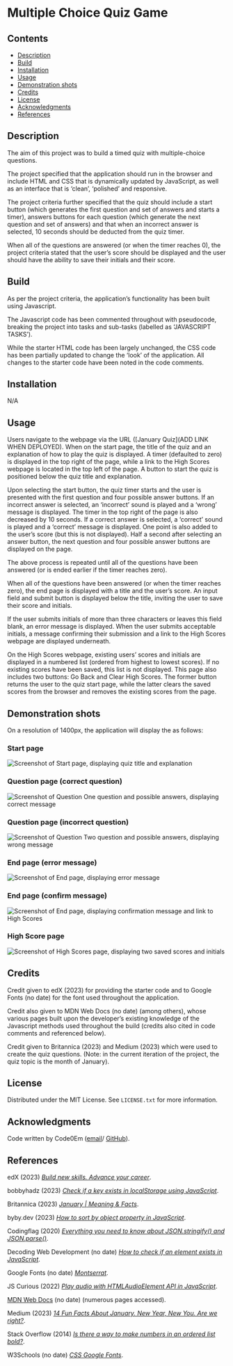 # Multiple Choice Quiz Game

## Contents

* [Description](#description)
* [Build](#build)
* [Installation](#installation)
* [Usage](#usage)
* [Demonstration shots](#demo-shots)
* [Credits](#credits)
* [License](#license)
* [Acknowledgments](#acknowledgments)
* [References](#references)

## Description

The aim of this project was to build a timed quiz with multiple-choice questions.

The project specified that the application should run in the browser and include HTML and CSS that is dynamically updated by JavaScript, as well as an interface that is ‘clean’, ‘polished’ and responsive.

The project criteria further specified that the quiz should include a start button (which generates the first question and set of answers and starts a timer), answers buttons for each question (which generate the next question and set of answers) and that when an incorrect answer is selected, 10 seconds should be deducted from the quiz timer.

When all of the questions are answered (or when the timer reaches 0), the project criteria stated that the user’s score should be displayed and the user should have the ability to save their initials and their score.

## Build

As per the project criteria, the application’s functionality has been built using Javascript.

The Javascript code has been commented throughout with pseudocode, breaking the project into tasks and sub-tasks (labelled as ‘JAVASCRIPT TASKS’).

While the starter HTML code has been largely unchanged, the CSS code has been partially updated to change the ‘look’ of the application. All changes to the starter code have been noted in the code comments.

## Installation

N/A

## Usage

Users navigate to the webpage via the URL ([January Quiz](ADD LINK WHEN DEPLOYED). When on the start page, the title of the quiz and an explanation of how to play the quiz is displayed. A timer (defaulted to zero) is displayed in the top right of the page, while a link to the High Scores webpage is located in the top left of the page. A button to start the quiz is positioned below the quiz title and explanation.

Upon selecting the start button, the quiz timer starts and the user is presented with the first question and four possible answer buttons. If an incorrect answer is selected, an ‘incorrect’ sound is played and a ‘wrong’ message is displayed. The timer in the top right of the page is also decreased by 10 seconds. If a correct answer is selected, a ‘correct’ sound is played and a ‘correct’ message is displayed. One point is also added to the user’s score (but this is not displayed). Half a second after selecting an answer button, the next question and four possible answer buttons are displayed on the page.

The above process is repeated until all of the questions have been answered (or is ended earlier if the timer reaches zero).

When all of the questions have been answered (or when the timer reaches zero), the end page is displayed with a title and the user’s score. An input field and submit button is displayed below the title, inviting the user to save their score and initials.

If the user submits initials of more than three characters or leaves this field blank, an error message is displayed. When the user submits acceptable initials, a message confirming their submission and a link to the High Scores webpage are displayed underneath.

On the High Scores webpage, existing users’ scores and initials are displayed in a numbered list (ordered from highest to lowest scores). If no existing scores have been saved, this list is not displayed. This page also includes two buttons: Go Back and Clear High Scores. The former button returns the user to the quiz start page, while the latter clears the saved scores from the browser and removes the existing scores from the page.

## Demonstration shots<a id='demo-shots'></a>

On a resolution of 1400px, the application will display the as follows:

### Start page

![Screenshot of Start page, displaying quiz title and explanation](./assets/images/mcq-quiz-game-start.png)

### Question page (correct question)

![Screenshot of Question One question and possible answers, displaying correct message](./assets/images/mcq-quiz-game-correct.png)

### Question page (incorrect question)

![Screenshot of Question Two question and possible answers, displaying wrong message](./assets/images/mcq-quiz-game-incorrect.png)

### End page (error message)

![Screenshot of End page, displaying error message](./assets/images/mcq-quiz-game-end-error.png)

### End page (confirm message)

![Screenshot of End page, displaying confirmation message and link to High Scores](./assets/images/mcq-quiz-game-end-confirm.png)

### High Score page

![Screenshot of High Scores page, displaying two saved scores and initials](./assets/images/mcq-quiz-game-highscores.png)

## Credits

Credit given to edX (2023) for providing the starter code and to Google Fonts (no date) for the font used throughout the application.

Credit also given to MDN Web Docs (no date) (among others), whose various pages built upon the developer’s existing knowledge of the Javascript methods used throughout the build (credits also cited in code comments and referenced below).

Credit given to Britannica (2023) and Medium (2023) which were used to create the quiz questions. (Note: in the current iteration of the project, the quiz topic is the month of January).

## License

Distributed under the MIT License. See `LICENSE.txt` for more information.

## Acknowledgments

Code written by Code0Em ([email](mailto:code.em@outlook.com)/ [GitHub](https://github.com/Code0Em)).

## References

edX (2023) [*Build new skills. Advance your career*](https://www.edx.org/).

bobbyhadz (2023) [*Check if a key exists in localStorage using JavaScript*](https://bobbyhadz.com/blog/check-if-localstorage-key-exists-using-javascript).

Britannica (2023) [*January | Meaning & Facts*](https://www.britannica.com/topic/January).

byby.dev (2023) [*How to sort by object property in JavaScript*](https://byby.dev/js-sort-by-object-property).

Codingflag (2020) [*Everything you need to know about JSON.stringify() and JSON.parse()*](https://www.youtube.com/watch?v=OfRGJF3dT0o).

Decoding Web Development (no date) [*How to check if an element exists in JavaScript*](https://www.decodingweb.dev/javascript-check-if-element-exists).

Google Fonts (no date) [*Montserrat*](https://fonts.google.com/specimen/Montserrat/about).

JS Curious (2022) [*Play audio with HTMLAudioElement API in JavaScript*](https://jscurious.com/play-audio-with-htmlaudioelement-api-in-javascript/).

[MDN Web Docs](https://developer.mozilla.org/en-US/) (no date) (numerous pages accessed).

Medium (2023) [*14 Fun Facts About January. New Year, New You. Are we right?*](https://medium.com/@drakewenston900/14-fun-facts-about-january-d95d8903945c).

Stack Overflow (2014) [*Is there a way to make numbers in an ordered list bold?*](https://stackoverflow.com/questions/21369843/is-there-a-way-to-make-numbers-in-an-ordered-list-bold).

W3Schools (no date) [*CSS Google Fonts*](https://www.w3schools.com/css/css_font_google.asp).


